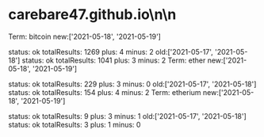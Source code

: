# carebare47.github.io\n\n
Term: bitcoin
	new:['2021-05-18', '2021-05-19']

status: ok
totalResults: 1269
		plus: 4
		minus: 2
	old:['2021-05-17', '2021-05-18']
status: ok
totalResults: 1041
		plus: 3
		minus: 2
Term: ether
	new:['2021-05-18', '2021-05-19']

status: ok
totalResults: 229
		plus: 3
		minus: 0
	old:['2021-05-17', '2021-05-18']
status: ok
totalResults: 154
		plus: 4
		minus: 2
Term: etherium
	new:['2021-05-18', '2021-05-19']

status: ok
totalResults: 9
		plus: 3
		minus: 1
	old:['2021-05-17', '2021-05-18']
status: ok
totalResults: 3
		plus: 1
		minus: 0
